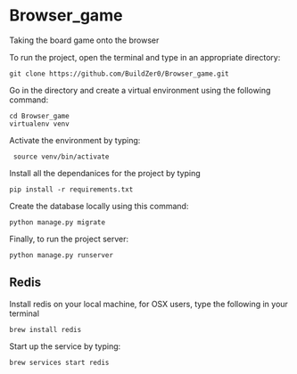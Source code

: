 # Browser_game
Taking the board game onto the browser

To run the project, open the terminal and type in an appropriate directory: 

```git clone https://github.com/BuildZer0/Browser_game.git```

Go in the directory and create a virtual environment using the following command: 
```
cd Browser_game
virtualenv venv
```

Activate the environment by typing: 

``` source venv/bin/activate```

Install all the dependanices for the project by typing

```pip install -r requirements.txt```

Create the database locally using this command: 

```python manage.py migrate```

Finally, to run the project server: 

```python manage.py runserver```

## Redis

Install redis on your local machine, for OSX users, type the following in your terminal

```brew install redis```

Start up the service by typing: 

```brew services start redis```

